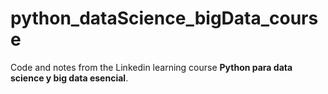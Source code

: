 # python_dataScience_bigData_course
Code and notes from the Linkedin learning course **Python para data science y big data esencial**.
